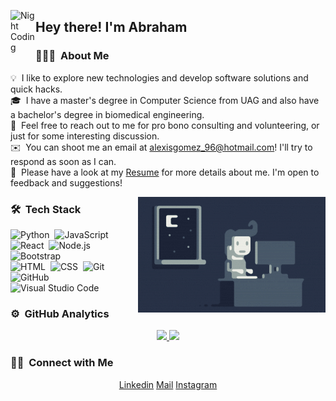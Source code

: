 <img alt="Night Coding" src="./assets/Hand%20Wave.gif" width='40' align="left"/><h2>Hey there! I'm Abraham</h2>

<!-- ## 👋 &nbsp;Hey there! I'm Aditya -->

### 👨🏻‍💻 &nbsp;About Me

💡 &nbsp;I like to explore new technologies and develop software solutions and quick hacks.\
🎓 &nbsp;I have a master's degree in Computer Science from UAG and also have a bachelor's degree in biomedical engineering.\
💬 &nbsp;Feel free to reach out to me for pro bono consulting and volunteering, or just for some interesting discussion.\
✉️ &nbsp;You can shoot me an email at alexisgomez_96@hotmail.com! I'll try to respond as soon as I can.\
📄 &nbsp;Please have a look at my [Resume]([https://www.adityavsingh.com/resume.html](https://abetar.github.io/personal-react-page/)) for more details about me. I'm open to feedback and suggestions!

<img alt="Night Coding" src="https://raw.githubusercontent.com/AVS1508/AVS1508/master/assets/Night-Coding.gif" align="right"/>

### 🛠 &nbsp;Tech Stack

![Python](https://img.shields.io/badge/-Python-05122A?style=flat&logo=python)&nbsp;
![JavaScript](https://img.shields.io/badge/-JavaScript-05122A?style=flat&logo=javascript)&nbsp;
![React](https://img.shields.io/badge/-React-05122A?style=flat&logo=react)&nbsp;
![Node.js](https://img.shields.io/badge/-Node.js-05122A?style=flat&logo=node.js)&nbsp;
![Bootstrap](https://img.shields.io/badge/-Bootstrap-05122A?style=flat&logo=bootstrap&logoColor=563D7C)\
![HTML](https://img.shields.io/badge/-HTML-05122A?style=flat&logo=HTML5)&nbsp;
![CSS](https://img.shields.io/badge/-CSS-05122A?style=flat&logo=CSS3&logoColor=1572B6)&nbsp;
![Git](https://img.shields.io/badge/-Git-05122A?style=flat&logo=git)&nbsp;
![GitHub](https://img.shields.io/badge/-GitHub-05122A?style=flat&logo=github)&nbsp;
![Visual Studio Code](https://img.shields.io/badge/-Visual%20Studio%20Code-05122A?style=flat&logo=visual-studio-code&logoColor=007ACC)&nbsp;

### ⚙️ &nbsp;GitHub Analytics

<p align="center">
<a href="https://github.com/Abetar">
  <img height="180em" src="https://github-readme-stats-eight-theta.vercel.app/api?username=Abetar&show_icons=true&theme=algolia&include_all_commits=true&count_private=true"/>
  <img height="180em" src="https://github-readme-stats-eight-theta.vercel.app/api/top-langs/?username=Abetar&layout=compact&langs_count=8&theme=algolia"/>
</a>
</p>

### 🤝🏻 &nbsp;Connect with Me

<p align="center">
<a href="https://www.linkedin.com/in/abraham-alexis-g%C3%B3mez-arrazate-a48944138/">Linkedin</a>
<a href="mailto:alexisgomez_96@hotmail.com">Mail</a>
<a href="https://www.instagram.com/abraham.arrazate/">Instagram</a>
</p>
